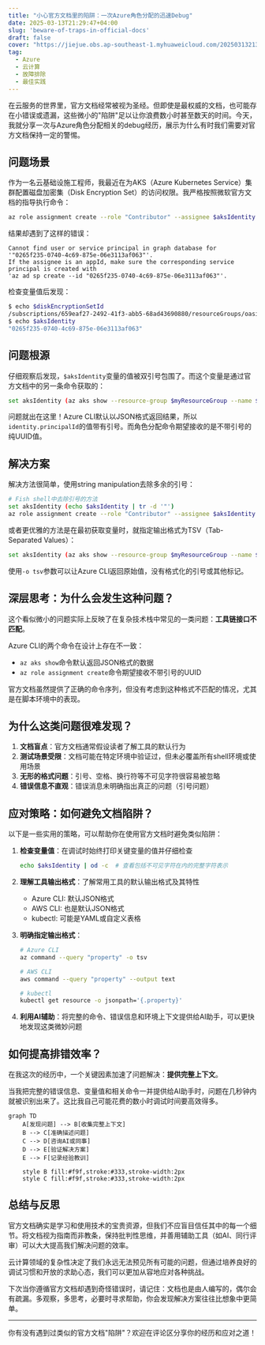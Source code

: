 ```yaml
---
title: "小心官方文档里的陷阱：一次Azure角色分配的迅速Debug"
date: 2025-03-13T21:29:47+04:00
slug: 'beware-of-traps-in-official-docs'
draft: false
cover: "https://jiejue.obs.ap-southeast-1.myhuaweicloud.com/20250313213145816.webp"
tag:
  - Azure
  - 云计算
  - 故障排除
  - 最佳实践
---
```


在云服务的世界里，官方文档经常被视为圣经。但即使是最权威的文档，也可能存在小错误或遗漏，这些微小的"陷阱"足以让你浪费数小时甚至数天的时间。今天，我就分享一次与Azure角色分配相关的debug经历，展示为什么有时我们需要对官方文档保持一定的警惕。

<!--more-->

## 问题场景

作为一名云基础设施工程师，我最近在为AKS（Azure Kubernetes Service）集群配置磁盘加密集（Disk Encryption Set）的访问权限。我严格按照微软官方文档的指导执行命令：

```bash
az role assignment create --role "Contributor" --assignee $aksIdentity --scope $diskEncryptionSetId
```

结果却遇到了这样的错误：

```
Cannot find user or service principal in graph database for '"0265f235-0740-4c69-875e-06e3113af063"'. 
If the assignee is an appId, make sure the corresponding service principal is created with 
'az ad sp create --id "0265f235-0740-4c69-875e-06e3113af063"'.
```

检查变量值后发现：

```bash
$ echo $diskEncryptionSetId
/subscriptions/659eaf27-2492-41f3-abb5-68ad43690880/resourceGroups/oasis-dev/providers/Microsoft.Compute/diskEncryptionSets/oasis-des-aks-dev
$ echo $aksIdentity
"0265f235-0740-4c69-875e-06e3113af063"
```

## 问题根源

仔细观察后发现，`$aksIdentity`变量的值被双引号包围了。而这个变量是通过官方文档中的另一条命令获取的：

```bash
set aksIdentity (az aks show --resource-group $myResourceGroup --name $CLUSTER_NAME --query "identity.principalId")
```

问题就出在这里！Azure CLI默认以JSON格式返回结果，所以`identity.principalId`的值带有引号。而角色分配命令期望接收的是不带引号的纯UUID值。

## 解决方案

解决方法很简单，使用string manipulation去除多余的引号：

```bash
# Fish shell中去除引号的方法
set aksIdentity (echo $aksIdentity | tr -d '"')
az role assignment create --role "Contributor" --assignee $aksIdentity --scope $diskEncryptionSetId
```

或者更优雅的方法是在最初获取变量时，就指定输出格式为TSV（Tab-Separated Values）：

```bash
set aksIdentity (az aks show --resource-group $myResourceGroup --name $CLUSTER_NAME --query "identity.principalId" -o tsv)
```

使用`-o tsv`参数可以让Azure CLI返回原始值，没有格式化的引号或其他标记。

## 深层思考：为什么会发生这种问题？

这个看似微小的问题实际上反映了在复杂技术栈中常见的一类问题：**工具链接口不匹配**。

Azure CLI的两个命令在设计上存在不一致：
- `az aks show`命令默认返回JSON格式的数据
- `az role assignment create`命令期望接收不带引号的UUID

官方文档虽然提供了正确的命令序列，但没有考虑到这种格式不匹配的情况，尤其是在脚本环境中的表现。

## 为什么这类问题很难发现？

1. **文档盲点**：官方文档通常假设读者了解工具的默认行为
2. **测试场景受限**：文档可能在特定环境中验证过，但未必覆盖所有shell环境或使用场景  
3. **无形的格式问题**：引号、空格、换行符等不可见字符很容易被忽略
4. **错误信息不直观**：错误消息未明确指出真正的问题（引号问题）

## 应对策略：如何避免文档陷阱？

以下是一些实用的策略，可以帮助你在使用官方文档时避免类似陷阱：

1. **检查变量值**：在调试时始终打印关键变量的值并仔细检查
   ```bash
   echo $aksIdentity | od -c  # 查看包括不可见字符在内的完整字符表示
   ```

2. **理解工具输出格式**：了解常用工具的默认输出格式及其特性
   - Azure CLI: 默认JSON格式
   - AWS CLI: 也是默认JSON格式
   - kubectl: 可能是YAML或自定义表格

3. **明确指定输出格式**：
   ```bash
   # Azure CLI
   az command --query "property" -o tsv
   
   # AWS CLI
   aws command --query "property" --output text
   
   # kubectl
   kubectl get resource -o jsonpath='{.property}'
   ```

4. **利用AI辅助**：将完整的命令、错误信息和环境上下文提供给AI助手，可以更快地发现这类微妙问题

## 如何提高排错效率？

在我这次的经历中，一个关键因素加速了问题解决：**提供完整上下文**。

当我把完整的错误信息、变量值和相关命令一并提供给AI助手时，问题在几秒钟内就被识别出来了。这比我自己可能花费的数小时调试时间要高效得多。

```mermaid
graph TD
    A[发现问题] --> B[收集完整上下文]
    B --> C[准确描述问题]
    C --> D[咨询AI或同事]
    D --> E[验证解决方案]
    E --> F[记录经验教训]
    
    style B fill:#f9f,stroke:#333,stroke-width:2px
    style C fill:#f9f,stroke:#333,stroke-width:2px
```

## 总结与反思

官方文档确实是学习和使用技术的宝贵资源，但我们不应盲目信任其中的每一个细节。将文档视为指南而非教条，保持批判性思维，并善用辅助工具（如AI、同行评审）可以大大提高我们解决问题的效率。

云计算领域的复杂性决定了我们永远无法预见所有可能的问题，但通过培养良好的调试习惯和开放的求助心态，我们可以更加从容地应对各种挑战。

下次当你遵循官方文档却遇到奇怪错误时，请记住：文档也是由人编写的，偶尔会有疏漏。多观察，多思考，必要时寻求帮助，你会发现解决方案往往比想象中更简单。

---

你有没有遇到过类似的官方文档"陷阱"？欢迎在评论区分享你的经历和应对之道！
